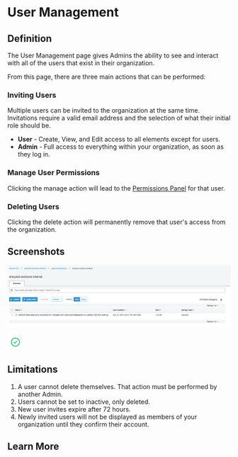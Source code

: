 # User Management

## Definition

The User Management page gives Admins the ability to see and interact with all of the users that exist in their organization.

From this page, there are three main actions that can be performed:

### Inviting Users

Multiple users can be invited to the organization at the same time. Invitations require a valid email address and the selection of what their initial role should be.

* **User** - Create, View, and Edit access to all elements except for users.
* **Admin** - Full access to everything within your organization, as soon as they log in.

### Manage User Permissions

Clicking the manage action will lead to the [Permissions Panel](user-permissions.md) for that user.

### Deleting Users

Clicking the delete action will permanently remove that user's access from the organization.

## Screenshots

![View all users in the organization.](../../.gitbook/assets/image%20%2876%29.png)

![Invite new users to your organization.](../../.gitbook/assets/image%20%2835%29.png)

## Limitations

1. A user cannot delete themselves. That action must be performed by another Admin.
2. Users cannot be set to inactive, only deleted.
3. New user invites expire after 72 hours.
4. Newly invited users will not be displayed as members of your organization until they confirm their account.

## Learn More

